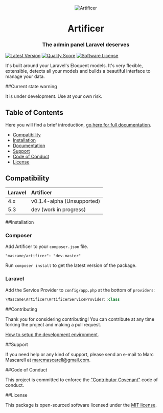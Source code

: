 <p align="center">

<img src="https://cloud.githubusercontent.com/assets/642299/19163982/726d7934-8bfe-11e6-8805-c7a52512eb2a.png" alt="Artificer" title="Artificer" />
<h1 align="center">Artificer</h1>
<h3 align="center">The admin panel Laravel deserves</h3>
</p>

[![Latest Version](https://img.shields.io/github/release/marcmascarell/laravel-artificer.svg?style=flat-square)](https://github.com/marcmascarell/laravel-artificer/releases)
[![Quality Score](https://img.shields.io/scrutinizer/g/marcmascarell/laravel-artificer.svg?style=flat-square)](https://scrutinizer-ci.com/g/marcmascarell/laravel-artificer/)
[![Software License](https://img.shields.io/badge/license-MIT-brightgreen.svg?style=flat-square)](LICENSE.md)


It's built around your Laravel's Eloquent models. It's very flexible, extensible, detects all your models and builds a beautiful interface to manage your data.

##Current state warning

It is under development. Use at your own risk.

## Table of Contents

Here you will find a brief introduction, [go here for full documentation](https://artificer.readme.io/).

- <a href="#compatibility">Compatibility</a>
- <a href="#installation">Installation</a>
- <a href="https://artificer.readme.io/" target="_blank">Documentation</a>
- <a href="#support">Support</a>
- <a href="#code-of-conduct">Code of Conduct</a>
- <a href="#license">License</a>

## Compatibility

 Laravel      | Artificer
:-------------|:----------
 4.x          | v0.1.4-alpha (Unsupported)
 5.3          | dev (work in progress)

##Installation

### Composer

Add Artificer to your `composer.json` file.

    "mascame/artificer": "dev-master" 

Run `composer install` to get the latest version of the package.

### Laravel

Add the Service Provider to `config/app.php` at the bottom of `providers`:

```php
\Mascame\Artificer\ArtificerServiceProvider::class
```

##Contributing

Thank you for considering contributing! You can contribute at any time forking the project and making a pull request.

[How to setup the development environment](https://github.com/marcmascarell/artificer-demo).

##Support

If you need help or any kind of support, please send an e-mail to Marc Mascarell at marcmascarell@gmail.com.

##Code of Conduct

This project is committed to enforce the <a href="http://contributor-covenant.org/version/1/4/" target="_blank">"Contributor Covenant"</a> code of conduct.

##License

This package is open-sourced software licensed under the [MIT license](http://opensource.org/licenses/MIT).
